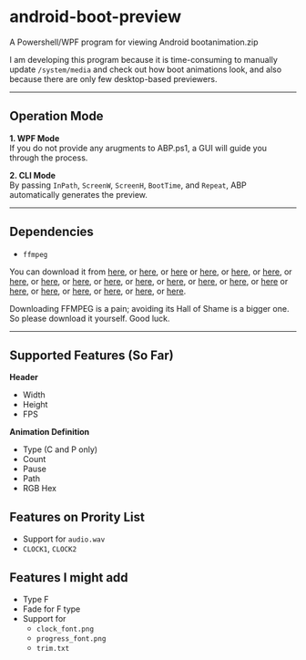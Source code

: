 # android-boot-preview
A Powershell/WPF program for viewing Android bootanimation.zip

I am developing this program because it is time-consuming to manually update `/system/media` and check out how boot animations look, and also because there are only few desktop-based previewers.

---
## Operation Mode
**1. WPF Mode**\
  If you do not provide any arugments to ABP.ps1, a GUI will guide you through the process.

**2. CLI Mode**\
  By passing `InPath`, `ScreenW`, `ScreenH`, `BootTime`, and `Repeat`, ABP automatically generates the preview.

---
## Dependencies
- `ffmpeg`

You can download it from [here](https://tracker.debian.org/pkg/ffmpeg), or [here](https://www.deb-multimedia.org/), or [here](https://launchpad.net/ubuntu/+source/ffmpeg) or [here](https://rpmfusion.org/), or [here](https://johnvansickle.com/ffmpeg/), or [here](https://www.gyan.dev/ffmpeg/builds/), or [here](https://github.com/BtbN/FFmpeg-Builds/releases), or [here](https://evermeet.cx/ffmpeg/), or [here](https://evermeet.cx/ffmpeg/#sExtLib-ffmpeg), or [here](https://evermeet.cx/ffmpeg/#rExtLib-ffmpeg), or [here](https://sourceforge.net/projects/ffmpeg/), or [here](https://lame.buanzo.org/#lamewindl), or [here](https://sourceforge.net/projects/ffmpeg-windows-builds/), or [here](https://synocommunity.com/package/ffmpeg), or [here](https://github.com/FFmpeg/FFmpeg/releases) or [here](http://myffmpeg.com/download.html), or [here](https://ffbinaries.com/downloads), or [here](https://www.nuget.org/packages/FFmpeg.Win64.Static/), or [here](https://git.ffmpeg.org/ffmpeg.git), or [here](https://github.com/q3aql/ffmpeg-install), or [here](https://github.com/feixiao/ffmpeg).

Downloading FFMPEG is a pain; avoiding its Hall of Shame is a bigger one. So please download it yourself. Good luck.

---

## Supported Features (So Far)
**Header**
- Width
- Height
- FPS

**Animation Definition**
- Type (C and P only)
- Count
- Pause
- Path
- RGB Hex

## Features on Prority List
- Support for `audio.wav`
- `CLOCK1`, `CLOCK2`

## Features I might add
- Type F
- Fade for F type
- Support for
  - `clock_font.png`
  - `progress_font.png`
  - `trim.txt`
